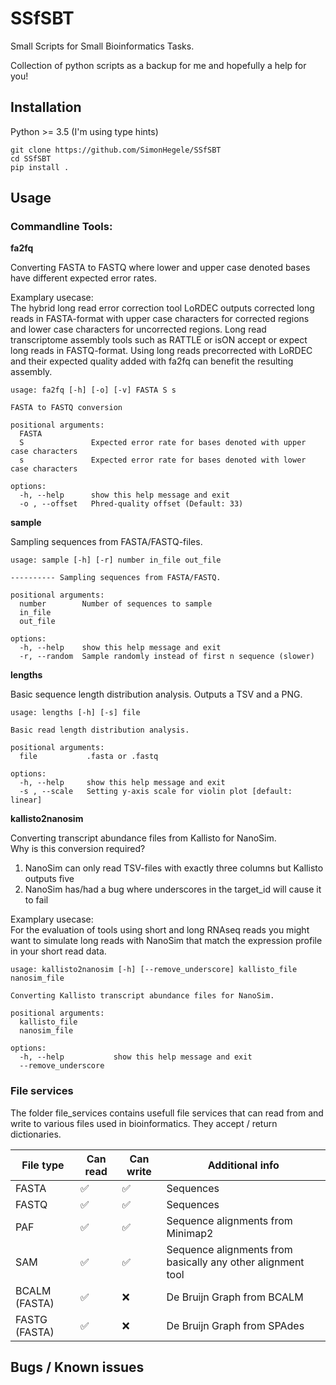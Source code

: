 # SSfSBT
Small Scripts for Small Bioinformatics Tasks.

Collection of python scripts as a backup for me and hopefully a help for you!

## Installation

Python >= 3.5 (I'm using type hints)

`git clone https://github.com/SimonHegele/SSfSBT`<br>
`cd SSfSBT`<br>
`pip install .`

## Usage

### Commandline Tools:

**fa2fq**

Converting FASTA to FASTQ where lower and upper case denoted bases have different expected
error rates.

Examplary usecase:<br>
The hybrid long read error correction tool LoRDEC outputs corrected long reads in
FASTA-format with upper case characters for corrected regions and lower case characters
for uncorrected regions. Long read transcriptome assembly tools such as RATTLE or isON
accept or expect long reads in FASTQ-format. Using long reads precorrected with LoRDEC
and their expected quality added with fa2fq can benefit the resulting assembly.

```
usage: fa2fq [-h] [-o] [-v] FASTA S s

FASTA to FASTQ conversion

positional arguments:
  FASTA
  S               Expected error rate for bases denoted with upper case characters
  s               Expected error rate for bases denoted with lower case characters

options:
  -h, --help      show this help message and exit
  -o , --offset   Phred-quality offset (Default: 33)
```

**sample**

Sampling sequences from FASTA/FASTQ-files.

```
usage: sample [-h] [-r] number in_file out_file

---------- Sampling sequences from FASTA/FASTQ.

positional arguments:
  number        Number of sequences to sample
  in_file
  out_file

options:
  -h, --help    show this help message and exit
  -r, --random  Sample randomly instead of first n sequence (slower)
```

**lengths**

Basic sequence length distribution analysis.
Outputs a TSV and a PNG.

```
usage: lengths [-h] [-s] file

Basic read length distribution analysis.

positional arguments:
  file           .fasta or .fastq

options:
  -h, --help     show this help message and exit
  -s , --scale   Setting y-axis scale for violin plot [default: linear]
```

**kallisto2nanosim**

Converting transcript abundance files from Kallisto for NanoSim.<br>
Why is this conversion required?<br>
1. NanoSim can only read TSV-files with exactly three columns but Kallisto outputs five
2. NanoSim has/had a bug where underscores in the target_id will cause it to fail 

Examplary usecase:<br>
For the evaluation of tools using short and long RNAseq reads you might want to simulate long reads with NanoSim that match the expression profile in your short read data.

```
usage: kallisto2nanosim [-h] [--remove_underscore] kallisto_file nanosim_file

Converting Kallisto transcript abundance files for NanoSim.

positional arguments:
  kallisto_file
  nanosim_file

options:
  -h, --help           show this help message and exit
  --remove_underscore
```

### File services

The folder file_services contains usefull file services that can read from and write to various files used in bioinformatics. They accept / return dictionaries.

| File type    | Can read     | Can write    | Additional info |
|--------------|--------------|--------------|-----------------|
| FASTA        | ✅ | ✅ | Sequences
| FASTQ | ✅ | ✅ | Sequences
| PAF | ✅ | ✅ | Sequence alignments from Minimap2
| SAM | ✅ | ✅ | Sequence alignments from basically any other alignment tool
| BCALM (FASTA) | ✅ | ❌ | De Bruijn Graph from BCALM
| FASTG (FASTA) | ✅ | ❌ | De Bruijn Graph from SPAdes

## Bugs / Known issues
